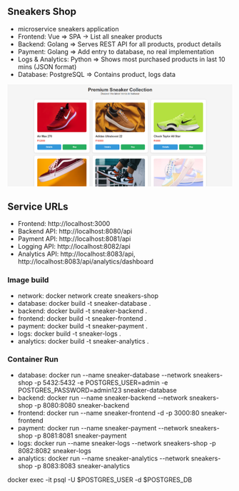 ## Sneakers Shop

* microservice sneakers application
* Frontend: Vue => SPA -> List all sneaker products
* Backend: Golang => Serves REST API for all products, product details
* Payment: Golang => Add entry to database, no real implementation
* Logs & Analytics: Python => Shows most purchased products in last 10 mins (JSON format)
* Database: PostgreSQL => Contains product, logs data

![Sneakers](./Screenshot%202025-08-09%20120056.png)


## Service URLs

- Frontend: http://localhost:3000
- Backend API: http://localhost:8080/api
- Payment API: http://localhost:8081/api
- Logging API: http://localhost:8082/api
- Analytics API: http://localhost:8083/api, http://localhost:8083/api/analytics/dashboard

### Image build

- network: docker network create sneakers-shop
- database: docker build -t sneaker-database .
- backend: docker build -t sneaker-backend .
- frontend: docker build -t sneaker-frontend .
- payment: docker build -t sneaker-payment .
- logs: docker build -t sneaker-logs .
- analytics: docker build -t sneaker-analytics .

### Container Run

- database: docker run --name sneaker-database --network sneakers-shop -p 5432:5432 -e POSTGRES_USER=admin -e POSTGRES_PASSWORD=admin123 sneaker-database
- backend: docker run --name sneaker-backend --network sneakers-shop -p 8080:8080 sneaker-backend
- frontend: docker run --name sneaker-frontend -d -p 3000:80 sneaker-frontend
- payment: docker run --name sneaker-payment --network sneakers-shop -p 8081:8081 sneaker-payment
- logs: docker run --name sneaker-logs --network sneakers-shop -p 8082:8082 sneaker-logs
- analytics: docker run --name sneaker-analytics --network sneakers-shop -p 8083:8083 sneaker-analytics

docker exec -it <container-name> psql -U $POSTGRES_USER -d $POSTGRES_DB
